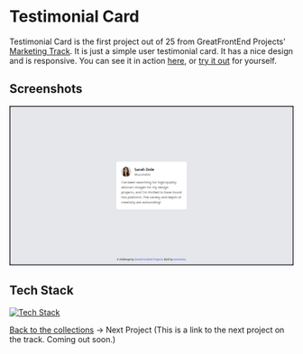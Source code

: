 # Testimonial Card

Testimonial Card is the first project out of 25 from GreatFrontEnd Projects' [Marketing Track](https://www.greatfrontend.com/projects/tracks/marketing). It is just a simple user testimonial card. It has a nice design and is responsive. You can see it in action [here](https://nerometa.github.io/greatfrontend-projects/testimonial-card), or [try it out](https://www.greatfrontend.com/projects/challenges/testimonial-card) for yourself.

## Screenshots

![Testimonial Card Screenshot](./public/testimonial-card.png)

## Tech Stack

[![Tech Stack](https://skillicons.dev/icons?i=react,ts,tailwind,vite&theme=dark)](https://skillicons.dev)

[Back to the collections](https://github.com/nerometa/greatfrontend-projects)
-> Next Project (This is a link to the next project on the track. Coming out soon.)
